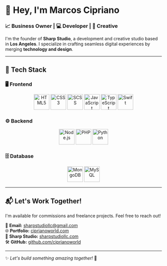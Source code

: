 # 👋 Hey, I'm Marcos Cipriano  

### 📈 Business Owner | 💻 Developer | 🎨 Creative  

I'm the founder of **Sharp Studio**, a development and creative studio based in **Los Angeles**. I specialize in crafting seamless digital experiences by merging **technology and design**.  

---

## 🚀 Tech Stack  

### 🖥️ Frontend  
<p align="center">
  <img src="https://cdn.jsdelivr.net/gh/devicons/devicon/icons/html5/html5-original.svg" alt="HTML5" width="50" height="50"/>
  <img src="https://cdn.jsdelivr.net/gh/devicons/devicon/icons/css3/css3-original.svg" alt="CSS3" width="50" height="50"/>
  <img src="https://cdn.jsdelivr.net/gh/devicons/devicon/icons/sass/sass-original.svg" alt="SCSS" width="50" height="50"/>
  <img src="https://cdn.jsdelivr.net/gh/devicons/devicon/icons/javascript/javascript-original.svg" alt="JavaScript" width="50" height="50"/>
  <img src="https://cdn.jsdelivr.net/gh/devicons/devicon/icons/typescript/typescript-original.svg" alt="TypeScript" width="50" height="50"/>
  <img src="https://cdn.jsdelivr.net/gh/devicons/devicon/icons/swift/swift-original.svg" alt="Swift" width="50" height="50"/>
</p>

### ⚙️ Backend  
<p align="center">
  <img src="https://cdn.jsdelivr.net/gh/devicons/devicon/icons/nodejs/nodejs-original.svg" alt="Node.js" width="50" height="50"/>
  <img src="https://cdn.jsdelivr.net/gh/devicons/devicon/icons/php/php-original.svg" alt="PHP" width="50" height="50"/>
  <img src="https://cdn.jsdelivr.net/gh/devicons/devicon/icons/python/python-original.svg" alt="Python" width="50" height="50"/>
</p>

### 🗄️ Database  
<p align="center">
  <img src="https://cdn.jsdelivr.net/gh/devicons/devicon/icons/mongodb/mongodb-original.svg" alt="MongoDB" width="50" height="50"/>
  <img src="https://cdn.jsdelivr.net/gh/devicons/devicon/icons/mysql/mysql-original.svg" alt="MySQL" width="50" height="50"/>
</p>

---

## 📬 Let's Work Together!  
I'm available for commissions and freelance projects. Feel free to reach out!  

📩 **Email:** [sharpstudiollc@gmail.com](mailto:sharpstudiollc@gmail.com)  
🌐 **Portfolio:** [ciprianoworld.com](https://ciprianoworld.com)  
🏢 **Sharp Studio:** [sharpstudiollc.com](https://sharpstudiollc.com)  
🛠 **GitHub:** [github.com/ciprianoworld](https://github.com/ciprianoworld)  

---

✨ *Let's build something amazing together!* 🚀  
